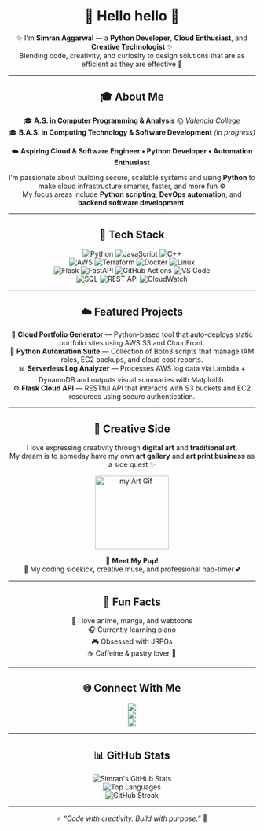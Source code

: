 <div align="center">

# 💜 Hello hello 💙  
✨ I'm **Simran Aggarwal** — a **Python Developer**, **Cloud Enthusiast**, and **Creative Technologist** ✨  
Blending code, creativity, and curiosity to design solutions that are as efficient as they are effective 🌙  

---

## 🎓 About Me  
🎓 **A.S. in Computer Programming & Analysis** @ *Valencia College*  
🎓 **B.A.S. in Computing Technology & Software Development** *(in progress)*  

☁️ **Aspiring Cloud & Software Engineer • Python Developer • Automation Enthusiast**  

I’m passionate about building secure, scalable systems and using **Python** to make cloud infrastructure smarter, faster, and more fun ⚙️  
My focus areas include **Python scripting**, **DevOps automation**, and **backend software development**.  

---

## 🧩 Tech Stack  

![Python](https://img.shields.io/badge/Python-3776AB?style=for-the-badge&logo=python&logoColor=white)
![JavaScript](https://img.shields.io/badge/JavaScript-F7DF1E?style=for-the-badge&logo=javascript&logoColor=black)
![C++](https://img.shields.io/badge/C++-00599C?style=for-the-badge&logo=cplusplus&logoColor=white)  
![AWS](https://img.shields.io/badge/AWS-FF9900?style=for-the-badge&logo=amazonaws&logoColor=white)
![Terraform](https://img.shields.io/badge/Terraform-7B42BC?style=for-the-badge&logo=terraform&logoColor=white)
![Docker](https://img.shields.io/badge/Docker-2496ED?style=for-the-badge&logo=docker&logoColor=white)
![Linux](https://img.shields.io/badge/Linux-FCC624?style=for-the-badge&logo=linux&logoColor=black)  
![Flask](https://img.shields.io/badge/Flask-000000?style=for-the-badge&logo=flask&logoColor=white)
![FastAPI](https://img.shields.io/badge/FastAPI-009688?style=for-the-badge&logo=fastapi&logoColor=white)
![GitHub Actions](https://img.shields.io/badge/GitHub%20Actions-2088FF?style=for-the-badge&logo=githubactions&logoColor=white)
![VS Code](https://img.shields.io/badge/VS%20Code-007ACC?style=for-the-badge&logo=visualstudiocode&logoColor=white)  
![SQL](https://img.shields.io/badge/SQL-336791?style=for-the-badge&logo=postgresql&logoColor=white)
![REST API](https://img.shields.io/badge/REST%20API-02569B?style=for-the-badge&logo=swagger&logoColor=white)
![CloudWatch](https://img.shields.io/badge/AWS%20CloudWatch-FF4F8B?style=for-the-badge&logo=amazonaws&logoColor=white)

---

## ☁️ Featured Projects  
🚀 **Cloud Portfolio Generator** — Python-based tool that auto-deploys static portfolio sites using AWS S3 and CloudFront.  
🧠 **Python Automation Suite** — Collection of Boto3 scripts that manage IAM roles, EC2 backups, and cloud cost reports.  
📊 **Serverless Log Analyzer** — Processes AWS log data via Lambda + DynamoDB and outputs visual summaries with Matplotlib.  
⚙️ **Flask Cloud API** — RESTful API that interacts with S3 buckets and EC2 resources using secure authentication.  

---

## 🎨 Creative Side  
I love expressing creativity through **digital art** and **traditional art**.  
My dream is to someday have my own **art gallery** and **art print business** as a side quest ✨  
<p align="center">
  <img src="https://github.com/user-attachments/assets/60ba3a91-9632-4b1d-b397-057ea7f1ffd7" alt="my Art Gif" width="150">
</p>


🐶 **Meet My Pup!**  
🐾 My coding sidekick, creative muse, and professional nap-timer 💕  

---

## 💫 Fun Facts  
💜 I love anime, manga, and webtoons  
🎧 Currently learning piano  
🎮 Obsessed with JRPGs  
☕ Caffeine & pastry lover 🍰  

---

## 🌐 Connect With Me  
<a href="https://www.linkedin.com/in/simran-aggarwal-aa1336376/"><img src="https://img.shields.io/badge/LinkedIn-0A66C2?style=for-the-badge&logo=linkedin&logoColor=white"></a>  
<a href="#"><img src="https://img.shields.io/badge/Grow-6DB33F?style=for-the-badge&logo=sap&logoColor=white"></a>  
<a href="https://www.instagram.com/lost_remembrance"><img src="https://img.shields.io/badge/Instagram-E4405F?style=for-the-badge&logo=instagram&logoColor=white"></a>  


---

## 📊 GitHub Stats  

![Simran's GitHub Stats](https://github-readme-stats.vercel.app/api?username=Saggarwal0&show_icons=true&theme=tokyonight&hide_border=true)  
![Top Languages](https://github-readme-stats.vercel.app/api/top-langs/?username=Saggarwal0&layout=compact&theme=tokyonight&hide_border=true)  
![GitHub Streak](https://github-readme-streak-stats.herokuapp.com/?user=Saggarwal0&theme=tokyonight&hide_border=true)

---

⭐️ *“Code with creativity. Build with purpose.”* 🌙  

</div>

